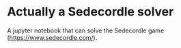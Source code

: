 # Actually a Sedecordle solver
A jupyter notebook that can solve the Sedecordle game (https://www.sedecordle.com/).

